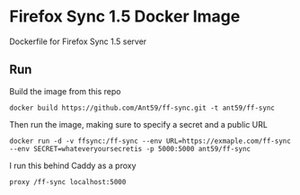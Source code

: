 # Firefox Sync 1.5 Docker Image

Dockerfile for Firefox Sync 1.5 server

## Run

Build the image from this repo
```
docker build https://github.com/Ant59/ff-sync.git -t ant59/ff-sync
```

Then run the image, making sure to specify a secret and a public URL
```
docker run -d -v ffsync:/ff-sync --env URL=https://exmaple.com/ff-sync --env SECRET=whateveryoursecretis -p 5000:5000 ant59/ff-sync
```

I run this behind Caddy as a proxy
```
proxy /ff-sync localhost:5000
```
